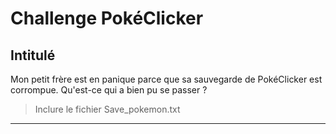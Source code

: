 # Challenge PokéClicker
## Intitulé

Mon petit frère est en panique parce que sa sauvegarde de PokéClicker est corrompue.
Qu'est-ce qui a bien pu se passer ?


> Inclure le fichier Save_pokemon.txt

---

